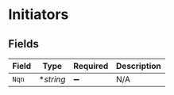 # Initiators


## Fields

| Field              | Type               | Required           | Description        |
| ------------------ | ------------------ | ------------------ | ------------------ |
| `Nqn`              | **string*          | :heavy_minus_sign: | N/A                |